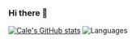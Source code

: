 ### Hi there 👋

[![Cale's GitHub stats](https://github-readme-stats.vercel.app/api?username=ca1e&show_icons=true&theme=calm)](https://github.com/anuraghazra/github-readme-stats)
![Languages](https://github-readme-stats.vercel.app/api/top-langs/?layout=compact&username=ca1e&show_icons=true)
<!--
**ca1e/ca1e** is a ✨ _special_ ✨ repository because its `README.md` (this file) appears on your GitHub profile.

Here are some ideas to get you started:

- 🔭 I’m currently working on ...
- 🌱 I’m currently learning ...
- 👯 I’m looking to collaborate on ...
- 🤔 I’m looking for help with ...
- 💬 Ask me about ...
- 📫 How to reach me: ...
- 😄 Pronouns: ...
- ⚡ Fun fact: ...
-->
